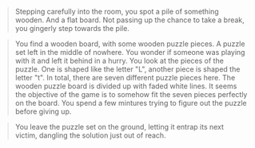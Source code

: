>Stepping carefully into the room, you spot a pile of something wooden. And a flat board.
Not passing up the chance to take a break, you gingerly step towards the pile.

>You find a wooden board, with some wooden puzzle pieces. A puzzle set left in the 
middle of nowhere. You wonder if someone was playing with it and left it behind in a 
hurry. You look at the pieces of the puzzle. One is shaped like the letter "L", another
piece is shaped the letter "t". In total, there are seven different puzzle pieces here.
The wooden puzzle board is divided up with faded white lines. It seems the objective of 
the game is to somehow fit the seven pieces perfectly on the board. You spend a few
mintures trying to figure out the puzzle before giving up.

>You leave the puzzle set on the ground, letting it entrap its next victim, dangling
the solution just out of reach.
